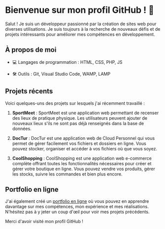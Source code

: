 # Bienvenue sur mon profil GitHub ! 👋

Salut ! Je suis un développeur passionné par la création de sites web pour diverses utilisations. Je suis toujours à la recherche de nouveaux défis et de projets intéressants pour améliorer mes compétences en développement.

## À propos de moi

- 💻 Langages de programmation : HTML, CSS, PHP, JS
<!-- - 🧰 Frameworks et bibliothèques : [liste des frameworks et bibliothèques dans lesquels vous avez de l'expérience] -->
- 🛠️ Outils : Git, Visual Studio Code, WAMP, LAMP

## Projets récents

Voici quelques-uns des projets sur lesquels j'ai récemment travaillé :

1. **SportMeet** : SportMeet est une application web permettant de recenser des lieux de pratique physique. Les utilisateurs peuvent ajouter de nouveaux lieux s'ils ne sont pas déjà renseignés dans la base de données.

2. **DocTur** : DocTur est une application web de Cloud Personnel qui vous permet de gérer facilement vos fichiers et dossiers en ligne. Vous pouvez stocker, organiser et accéder à vos fichiers où que vous soyez.

3. **CoolShopping** : CoolShopping est une application web e-commerce complète offrant toutes les fonctionnalités nécessaires pour créer et gérer votre boutique en ligne. Vous pouvez vendre vos produits, gérer les stocks, suivre les commandes et bien plus encore.

## Portfolio en ligne

J'ai également créé un [portfolio en ligne](https://wustenberghs-theo.fr) où vous pouvez en apprendre davantage sur mes compétences, mon expérience et mes réalisations. N'hésitez pas à y jeter un coup d'œil pour voir mes projets précédents.


Merci d'avoir visité mon profil GitHub !
